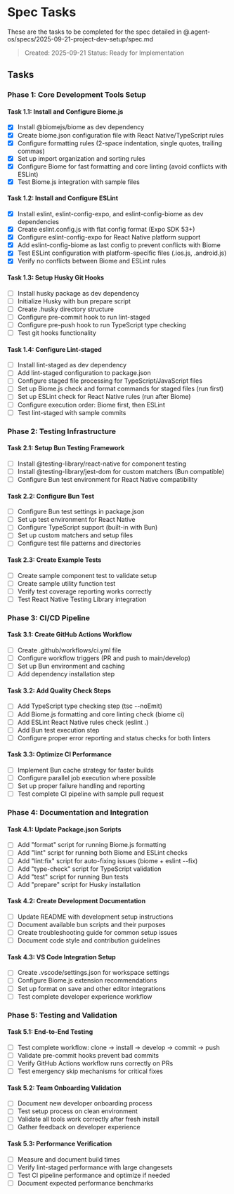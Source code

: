 # Spec Tasks

These are the tasks to be completed for the spec detailed in @.agent-os/specs/2025-09-21-project-dev-setup/spec.md

> Created: 2025-09-21
> Status: Ready for Implementation

## Tasks

### Phase 1: Core Development Tools Setup

#### Task 1.1: Install and Configure Biome.js
- [x] Install @biomejs/biome as dev dependency
- [x] Create biome.json configuration file with React Native/TypeScript rules
- [x] Configure formatting rules (2-space indentation, single quotes, trailing commas)
- [x] Set up import organization and sorting rules
- [x] Configure Biome for fast formatting and core linting (avoid conflicts with ESLint)
- [x] Test Biome.js integration with sample files

#### Task 1.2: Install and Configure ESLint
- [x] Install eslint, eslint-config-expo, and eslint-config-biome as dev dependencies
- [x] Create eslint.config.js with flat config format (Expo SDK 53+)
- [x] Configure eslint-config-expo for React Native platform support
- [x] Add eslint-config-biome as last config to prevent conflicts with Biome
- [x] Test ESLint configuration with platform-specific files (.ios.js, .android.js)
- [x] Verify no conflicts between Biome and ESLint rules

#### Task 1.3: Setup Husky Git Hooks
- [ ] Install husky package as dev dependency
- [ ] Initialize Husky with bun prepare script
- [ ] Create .husky directory structure
- [ ] Configure pre-commit hook to run lint-staged
- [ ] Configure pre-push hook to run TypeScript type checking
- [ ] Test git hooks functionality

#### Task 1.4: Configure Lint-staged
- [ ] Install lint-staged as dev dependency
- [ ] Add lint-staged configuration to package.json
- [ ] Configure staged file processing for TypeScript/JavaScript files
- [ ] Set up Biome.js check and format commands for staged files (run first)
- [ ] Set up ESLint check for React Native rules (run after Biome)
- [ ] Configure execution order: Biome first, then ESLint
- [ ] Test lint-staged with sample commits

### Phase 2: Testing Infrastructure

#### Task 2.1: Setup Bun Testing Framework
- [ ] Install @testing-library/react-native for component testing
- [ ] Install @testing-library/jest-dom for custom matchers (Bun compatible)
- [ ] Configure Bun test environment for React Native compatibility

#### Task 2.2: Configure Bun Test
- [ ] Configure Bun test settings in package.json
- [ ] Set up test environment for React Native
- [ ] Configure TypeScript support (built-in with Bun)
- [ ] Set up custom matchers and setup files
- [ ] Configure test file patterns and directories

#### Task 2.3: Create Example Tests
- [ ] Create sample component test to validate setup
- [ ] Create sample utility function test
- [ ] Verify test coverage reporting works correctly
- [ ] Test React Native Testing Library integration

### Phase 3: CI/CD Pipeline

#### Task 3.1: Create GitHub Actions Workflow
- [ ] Create .github/workflows/ci.yml file
- [ ] Configure workflow triggers (PR and push to main/develop)
- [ ] Set up Bun environment and caching
- [ ] Add dependency installation step

#### Task 3.2: Add Quality Check Steps
- [ ] Add TypeScript type checking step (tsc --noEmit)
- [ ] Add Biome.js formatting and core linting check (biome ci)
- [ ] Add ESLint React Native rules check (eslint .)
- [ ] Add Bun test execution step
- [ ] Configure proper error reporting and status checks for both linters

#### Task 3.3: Optimize CI Performance
- [ ] Implement Bun cache strategy for faster builds
- [ ] Configure parallel job execution where possible
- [ ] Set up proper failure handling and reporting
- [ ] Test complete CI pipeline with sample pull request

### Phase 4: Documentation and Integration

#### Task 4.1: Update Package.json Scripts
- [ ] Add "format" script for running Biome.js formatting
- [ ] Add "lint" script for running both Biome and ESLint checks
- [ ] Add "lint:fix" script for auto-fixing issues (biome + eslint --fix)
- [ ] Add "type-check" script for TypeScript validation
- [ ] Add "test" script for running Bun tests
- [ ] Add "prepare" script for Husky installation

#### Task 4.2: Create Development Documentation
- [ ] Update README with development setup instructions
- [ ] Document available bun scripts and their purposes
- [ ] Create troubleshooting guide for common setup issues
- [ ] Document code style and contribution guidelines

#### Task 4.3: VS Code Integration Setup
- [ ] Create .vscode/settings.json for workspace settings
- [ ] Configure Biome.js extension recommendations
- [ ] Set up format on save and other editor integrations
- [ ] Test complete developer experience workflow

### Phase 5: Testing and Validation

#### Task 5.1: End-to-End Testing
- [ ] Test complete workflow: clone → install → develop → commit → push
- [ ] Validate pre-commit hooks prevent bad commits
- [ ] Verify GitHub Actions workflow runs correctly on PRs
- [ ] Test emergency skip mechanisms for critical fixes

#### Task 5.2: Team Onboarding Validation
- [ ] Document new developer onboarding process
- [ ] Test setup process on clean environment
- [ ] Validate all tools work correctly after fresh install
- [ ] Gather feedback on developer experience

#### Task 5.3: Performance Verification
- [ ] Measure and document build times
- [ ] Verify lint-staged performance with large changesets
- [ ] Test CI pipeline performance and optimize if needed
- [ ] Document expected performance benchmarks
